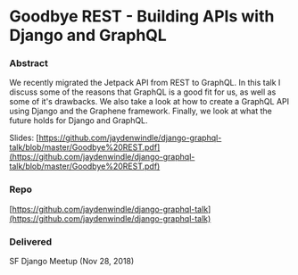 # Goodbye REST - Building APIs with Django and GraphQL

### Abstract
We recently migrated the Jetpack API from REST to GraphQL. In this talk I discuss some of the 
reasons that GraphQL is a good fit for us, as well as some of it's drawbacks. We also take a look at how
to create a GraphQL API using Django and the Graphene framework. Finally, we look at what the future holds
for Django and GraphQL.

Slides: [https://github.com/jaydenwindle/django-graphql-talk/blob/master/Goodbye%20REST.pdf](https://github.com/jaydenwindle/django-graphql-talk/blob/master/Goodbye%20REST.pdf)


### Repo
[https://github.com/jaydenwindle/django-graphql-talk](https://github.com/jaydenwindle/django-graphql-talk)


### Delivered
SF Django Meetup (Nov 28, 2018)
